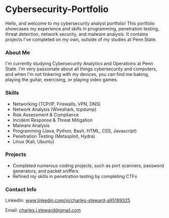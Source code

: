 # Cybersecurity-Portfolio
Hello, and welcome to my cybersecurity analyst portfolio! This portfolio showcases my experience and skills in programming, penetration testing,  threat detection, network security, and malware analysis. It contains projects I've completed on my own, outside of my studies at Penn State.

### About Me
I'm currently studying Cybersecurity Analytics and Operations at Penn State. I'm very passionate about all things cybersecurity and computers, and when I'm not tinkering with my devices, you can find me baking, playing the guitar, exercising, or playing video games.

### Skills
- Networking (TCP/IP, Firewalls, VPN, DNS)
- Network Analysis (Wireshark, tcpdump)
- Risk Assessment & Compliance
- Incident Response & Threat Mitigation
- Malware Analysis
- Programming (Java, Python, Bash, HTML, CSS, Javascript)
- Penetration Testing (Metasploit, Hydra)
- Linux (Kali, Ubuntu)

### Projects
- Completed numerous coding projects, such as port scanners, password generators, and packet sniffers
- Refined my skills in penetration testing by completing CTFs

### Contact Info
LinkedIn: www.linkedin.com/in/charles-steward-a95169325

Email: charles.j.steward@gmail.com
